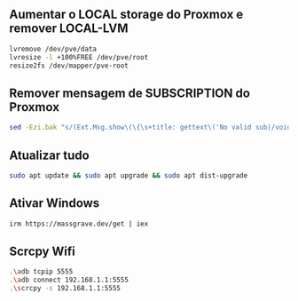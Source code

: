 ## Aumentar o LOCAL storage do Proxmox e remover LOCAL-LVM

```bash
lvremove /dev/pve/data
lvresize -l +100%FREE /dev/pve/root
resize2fs /dev/mapper/pve-root
```

## Remover mensagem de SUBSCRIPTION do Proxmox

```bash
sed -Ezi.bak "s/(Ext.Msg.show\(\{\s+title: gettext\('No valid sub)/void\(\{ \/\/\1/g" /usr/share/javascript/proxmox-widget-toolkit/proxmoxlib.js && systemctl restart pveproxy.service
```

## Atualizar tudo

```bash
sudo apt update && sudo apt upgrade && sudo apt dist-upgrade
```

## Ativar Windows

```bash
irm https://massgrave.dev/get | iex
```

## Scrcpy Wifi

```bash
.\adb tcpip 5555
.\adb connect 192.168.1.1:5555
.\scrcpy -s 192.168.1.1:5555
```
